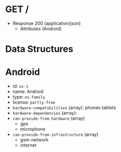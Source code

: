 # GET /
+ Response 200 (application/json)
    + Attributes (Android)

# Data Structures
# Android

- id: `os-1`
- name: Android
- type: `os-family`
- license: `partly-free`
- `hardware-compatibilities` (array): phones tablets
- `hardware-dependencies` (array):
- `can-provide-from-hardware` (array)
  - gps
  - microphone
- `can-provide-from-infrastructure` (array)
  - gsm-network
  - internet
